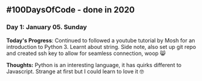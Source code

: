 ## #100DaysOfCode - done in 2020

### Day 1: January 05. Sunday

**Today's Progress**: Continued to followed a youtube tutorial by Mosh for an introduction to Python 3. Learnt about string. Side note, also set up git repo and created ssh key to allow for seamless connection, woop 😸

**Thoughts:** Python is an interesting language, it has quirks different to Javascript. Strange at first but I could learn to love it 🤓
